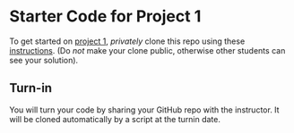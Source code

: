 # Starter Code for Project 1

To get started on [project 1](http://www.cs.cmu.edu/~btitzer/cs17-670/fall2022/proj1.html), *privately* clone this repo using these [instructions](https://gist.github.com/0xjac/85097472043b697ab57ba1b1c7530274).
(Do *not* make your clone public, otherwise other students can see your solution).

## Turn-in

You will turn your code by sharing your GitHub repo with the instructor.
It will be cloned automatically by a script at the turnin date.

